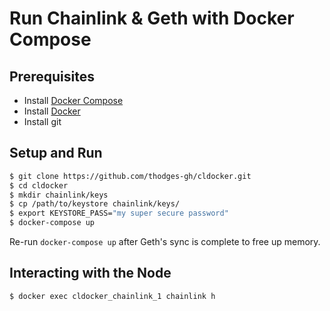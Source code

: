 # Run Chainlink & Geth with Docker Compose

## Prerequisites

- Install [Docker Compose](https://docs.docker.com/compose/install/#install-compose)
- Install [Docker](https://docs.docker.com/install/#supported-platforms)
- Install git

## Setup and Run

```bash
$ git clone https://github.com/thodges-gh/cldocker.git
$ cd cldocker
$ mkdir chainlink/keys
$ cp /path/to/keystore chainlink/keys/
$ export KEYSTORE_PASS="my super secure password"
$ docker-compose up
```

Re-run `docker-compose up` after Geth's sync is complete to free up memory.

## Interacting with the Node

```bash
$ docker exec cldocker_chainlink_1 chainlink h
```